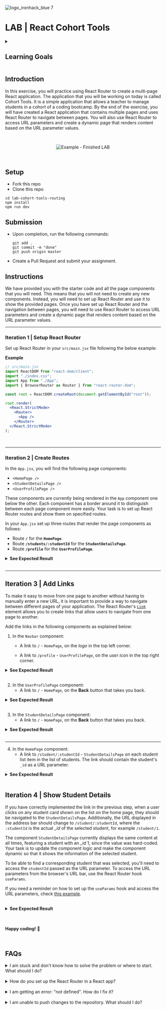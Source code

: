 ![logo_ironhack_blue 7](https://user-images.githubusercontent.com/23629340/40541063-a07a0a8a-601a-11e8-91b5-2f13e4e6b441.png)

# LAB | React Cohort Tools

<details>
  <summary>
   <h2>Learning Goals</h2>
  </summary>

  This exercise allows you to practice and apply the concepts and techniques taught in class. 

  Upon completion of this exercise, you will be able to:

  - Install and set up React Router in a React application.
  - Create a React application that contains multiple pages using React Router.
  - Use React Router `Link` to navigate between pages.  
  - Use React Router hook `useParams` to access URL parameters.
  - Create page components that dynamically render content based on URL parameter values.


  <br>
  <hr> 

</details>

## Introduction

In this exercise, you will practice using React Router to create a multi-page React application.
The application that you will be working on today is called Cohort Tools. It is a simple application that allows a teacher to manage students in a cohort of a coding bootcamp. By the end of the exercise, you will have created a React application that contains multiple pages and uses React Router to navigate between pages. You will also use React Router to access URL parameters and create a dynamic page that renders content based on the URL parameter values.



<br>

<p align="center">
  <img src="https://education-team-2020.s3.eu-west-1.amazonaws.com/web-dev/labs/lab-cohort-tools-routing/07-student-details-page.gif" alt="Example - Finished LAB" />
</p>

<br>

## Setup

- Fork this repo
- Clone this repo

```shell
cd lab-cohort-tools-routing
npm install
npm run dev
```



## Submission

- Upon completion, run the following commands:

  ```
  git add .
  git commit -m "done"
  git push origin master
  ```

- Create a Pull Request and submit your assignment.

  

## Instructions

We have provided you with the starter code and all the page components that you will need. This means that you will not need to create any new components. Instead, you will need to set up React Router and use it to show the provided pages.
Once you have set up React Router and the navigation between pages, you will need to use React Router to access URL parameters and create a dynamic page that renders content based on the URL parameter values.



----

### Iteration 1 | Setup React Router

Set up React Router in your `src/main.jsx` file following the below example:

**Example**

```jsx
// src/main.jsx
import ReactDOM from "react-dom/client";
import "./index.css";
import App from "./App";
import { BrowserRouter as Router } from "react-router-dom";

const root = ReactDOM.createRoot(document.getElementById("root"));

root.render(
  <React.StrictMode>
    <Router>
      <App />
    </Router>
  </React.StrictMode>
);
```

<br>



<hr>

### Iteration 2 | Create Routes

In the `App.jsx`, you will find the following page components:
- `<HomePage />`
- `<StudentDetailsPage />`
- `<UserProfilePage />`

These components are currently being rendered in the `App` component one below the other. Each component has a border around it to distinguish between each page component more easily. Your task is to set up React Router routes and show them on specified routes.



In your `App.jsx` set up three routes that render the page components as follows:

- Route **`/`** for the **`HomePage`**.
- Route **`/students/:studentId`** for the **`StudentDetailsPage`**.
- Route **`/profile`** for the **`UserProfilePage`**.




<details>

  <summary><b>See Expected Result</b></summary>

**`HomePage`** - **`/`**
![home page](https://education-team-2020.s3.eu-west-1.amazonaws.com/web-dev/labs/lab-cohort-tools-routing/01-home-page.png)

**`StudentDetailsPage`** - **`/students/:studentId`**
![student details page](https://education-team-2020.s3.eu-west-1.amazonaws.com/web-dev/labs/lab-cohort-tools-routing/02-student-details-page.png)

**`UserProfilePage`** - **`/profile`**
![profile page](https://education-team-2020.s3.eu-west-1.amazonaws.com/web-dev/labs/lab-cohort-tools-routing/03-user-profile-page.png)

  <br>

</details>

<br>

---



## Iteration 3 | Add Links

To make it easy to move from one page to another without having to manually enter a new URL, it is important to provide a way to navigate between different pages of your application. The React Router's [`Link`](https://reactrouter.com/en/main/components/link) element allows you to create links that allow users to navigate from one page to another.



Add the links in the following components as explained below:

1. In the `Navbar` component:

   - A link to `/` - `HomePage`, on the *logo* in the top left corner.

   - A link to `/profile` - `UserProfilePage`, on the *user icon* in the top right corner.


<details>


  <summary><b>See Expected Result</b></summary>

![navbar links](https://education-team-2020.s3.eu-west-1.amazonaws.com/web-dev/labs/lab-cohort-tools-routing/04-links-navbar.gif)

  <br>

</details>

<br>



2. In the `UserProfilePage` component:
   - A link to `/` - `HomePage`, on the **Back** button that takes you back.


<details>


  <summary><b>See Expected Result</b></summary>

![back from user profile](https://education-team-2020.s3.eu-west-1.amazonaws.com/web-dev/labs/lab-cohort-tools-routing/05-user-profile-back.gif)

  <br>

</details>

<br>


3. In the `StudentDetailsPage` component:
   - A link to `/` - `HomePage`, on the **Back** button that takes you back.


<details>


  <summary><b>See Expected Result</b></summary>

![back from student details](https://education-team-2020.s3.eu-west-1.amazonaws.com/web-dev/labs/lab-cohort-tools-routing/06-student-profile-back.gif)

  <br>

</details>

<br>

---


4. In the `HomePage` component:
   - A link to `/student/:studentId` - `StudentDetailsPage` on each student list item in the list of students. The link should contain the student's `_id` as a URL parameter.


<details>


  <summary><b>See Expected Result</b></summary>

![student list links](https://education-team-2020.s3.eu-west-1.amazonaws.com/web-dev/labs/lab-cohort-tools-routing/08-home-page-links.gif)

  <br>

</details>

<br>




## Iteration 4 | Show Student Details

If you have correctly implemented the link in the previous step, when a user clicks on any student card shown on the list on the home page, they should be navigated to the `StudentDetailsPage`. Additionally, the URL displayed in the address bar should change to `/student/:studentId`, where the `:studentId` is the actual *_id* of the selected student, for example `/student/1`.



The component `StudentDetailsPage` currently displays the same content at all times, featuring a student with an *_id* 1, since the value was hard-coded. Your task is to update the component logic and make the component dynamic so that it shows the information of the selected student. 



To be able to find a corresponding student that was selected, you'll need to access the `studentId` passed as the URL parameter. To access the URL parameters from the browser's URL bar, use the React Router hook `useParams`.

If you need a reminder on how to set up the `useParams` hook and access the URL parameters, check [this example](https://reactrouter.com/en/main/hooks/use-params).

<br>


<details>


  <summary><b>See Expected Result</b></summary>

![student details page](https://education-team-2020.s3.eu-west-1.amazonaws.com/web-dev/labs/lab-cohort-tools-routing/07-student-details-page.gif)

  <br>

</details>

<br>


<br>

**Happy coding!** :blue_heart:

<br>

## FAQs

<details>
  <summary>I am stuck and don't know how to solve the problem or where to start. What should I do?</summary>

  <br>

If you are stuck in your code and don't know how to solve the problem or where to start, you should take a step back and try to form a clear question about the specific issue you are facing. This will help you narrow down the problem and come up with potential solutions.

For example, is it a concept that you don't understand, or are you receiving an error message that you don't know how to fix? It is usually helpful to try to state the problem as clearly as possible, including any error messages you are receiving. This can help you communicate the issue to others and potentially get help from classmates or online resources.

Once you have a clear understanding of the problem, you will be able to start working toward the solution.

  <br>

[Back to top](#faqs)

</details>

<br>

<details>
  <summary>How do you set up the React Router in a React app?</summary>

  <br>

To set up the React Router in your React application, follow these steps:

1. Install React Router package by running the following command from the root folder:

```bash
npm install react-router-dom
```

2. Import the `BrowserRouter` component in your app's entry point (usually `main.jsx`) and wrap your `<App />` component with it:

```jsx
import { BrowserRouter as Router } from "react-router-dom";

const root = ReactDOM.createRoot(document.getElementById("root"));

root.render(
  <React.StrictMode>
    <Router>
      <App />
    </Router>
  </React.StrictMode>
);
```

3. Import the components `Routes` and `Route` in `App.js`:

```jsx
import { Routes, Route } from "react-router-dom";
```

4. Define the routes (pages) in your app using the components `Routes` and `Route` component:

```jsx
import { Routes, Route } from "react-router-dom";
import HomePage from "./pages/HomePage";
import AboutPage from "./pages/AboutPage";

function App() {
  return (
    <div className="App">
      {/* Add <Route /> components between <Routes> </Routes>   */}
      <Routes>
        <Route path="/" element={<HomePage />} />
        <Route path="/about" element={<AboutPage />} />
      </Routes>
    </div>
  );
}

export default App;
```

   <br>

[Back to top](#faqs)

</details>

  <br>

<details>
  <summary>I am getting an error: "not defined". How do I fix it?</summary>

  <br>

The "ReferenceError: variable is not defined" error in JavaScript occurs when you try to access a variable or a function that has not been defined yet or is out of scope.

To fix the issue, check that you have defined the variable or function that you are trying to use and double-check the spelling to make sure you are using the correct name.

In case the variable or a function is defined in another file, make sure that the file has been imported or loaded correctly.

  <br>

[Back to top](#faqs)

</details>

<br>

<details>
  <summary>I am unable to push changes to the repository. What should I do?</summary>

  <br>

There are a couple of possible reasons why you may be unable to _push_ changes to a Git repository:

1. **You have not committed your changes:** Before you can push your changes to the repository, you need to commit them using the `git commit` command. Make sure you have committed your changes and try pushing again. To do this, run the following terminal commands from the project folder:

   ```shell
   git add .
   git commit -m "Your commit message"
   git push
   ```

<br>

2. **You do not have permission to push to the repository:** If you have cloned the repository directly from the main Ironhack repository without making a _Fork_ first, you do not have write access to the repository.
   To check which remote repository you have cloned, run the following terminal command from the project folder:

   ```shell
   git remote -v
   ```

   <br>

   If the link shown is the same as the main Ironhack repository, you will need to fork the repository to your GitHub account first, and then clone your fork to your local machine to be able to push the changes.

   **Note**: You may want to make a copy of the code you have locally, to avoid losing it in the process.

  <br>

[Back to top](#faqs)

</details>
